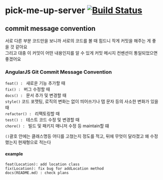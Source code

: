 # pick-me-up-server [![Build Status](https://www.travis-ci.org/produce1886/pick-me-up-server.svg?branch=main)](https://www.travis-ci.org/produce1886/pick-me-up-server)

## commit message convention
서로 다른 부분 코드만을 보니까 서로의 코드를 볼 때 힘드니 작게 커밋을 해주는 게 좋을 것 같아요  
그리고 대충 이 커밋이 어떤 내용인지를 알 수 있게 커밋 메시지 컨벤션이 통일되었으면 좋겠어요  

### AngularJS Git Commit Message Convention
`feat() : ` 새로운 기능 추가할 때  
`fix() : ` 버그 수정할 때  
`docs() : ` 문서 추가 및 변경할 때  
`style()` 코드 포맷팅, 로직의 변화는 없이 띄어쓰기나 탭 문자 등의 사소한 변화가 있을 때  
`refactor() : ` 리팩토링할 때  
`test() : ` 테스트 코드 수정 및 변경할 때  
`chore() : ` 빌드 및 패키지 매니저 수정 등 maintain할 떄  

`()`괄호 안에는 클래스명등 어디를 고쳤는지 정도를 적고, 뒤에 무엇이 달라졌고 왜 수정했는지 현재형으로 적는다

#### example
`feat(Location): add location class`  
`fix(Location): fix bug for addLocation method`  
`docs(README.md) : check plans`
